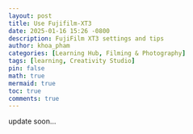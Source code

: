 ```yaml
---
layout: post
title: Use Fujifilm-XT3
date: 2025-01-16 15:26 -0800
description: FujiFilm XT3 settings and tips
author: khoa_pham
categories: [Learning Hub, Filming & Photography]
tags: [learning, Creativity Studio]
pin: false
math: true
mermaid: true
toc: true
comments: true
---
```


update soon...
